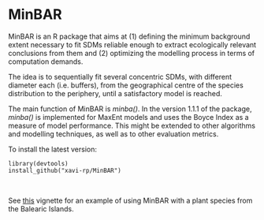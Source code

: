 # MinBAR

MinBAR is an R package that aims at (1) defining the minimum background extent necessary to fit SDMs reliable enough to extract ecologically relevant conclusions from them and (2) optimizing the modelling process in terms of computation demands.

The idea is to sequentially fit several concentric SDMs, with different diameter each (i.e. buffers), from the geographical centre of the species distribution to the periphery, until a satisfactory model is reached.

The main function of MinBAR is *minba()*. In the version 1.1.1 of the package, *minba()* is implemented for MaxEnt models and uses the Boyce Index as a measure of model performance. This might be extended to other algorithms and modelling techniques, as well as to other evaluation metrics.

To install the latest version:
```
library(devtools)
install_github("xavi-rp/MinBAR")
```
&nbsp;

See [this](https://cran.r-project.org/web/packages/MinBAR/vignettes/Example_MinBAR_Balearics.html) vignette for an example of using MinBAR with a plant species from the Balearic Islands.



